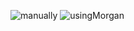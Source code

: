 ![manually](https://github.com/trishaDas13/loggingMiddleware-backend/assets/126088849/26fc5493-2fd8-40b0-8d19-5019a5b912ee)
![usingMorgan](https://github.com/trishaDas13/loggingMiddleware-backend/assets/126088849/d0ced40e-9b65-4229-9e5f-7f5b129c03ab)
